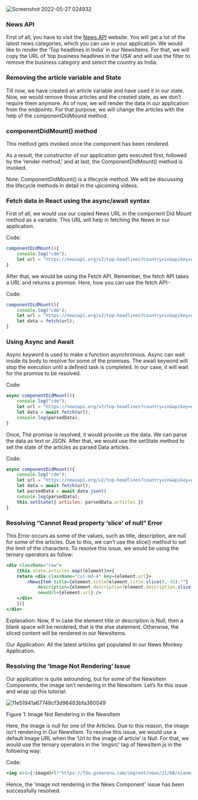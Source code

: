 
![Screenshot 2022-05-27 024932](https://user-images.githubusercontent.com/97989643/170582151-dea422cf-bdfa-49d7-8c5d-7e76e2a2b6e8.png)


### **News API**

First of all, you have to visit the [News API](https://newsapi.org/) website. You will get a lot of the latest news categories, which you can use in your application. We would like to render the ‘Top headlines in India’ in our NewsItems. For that, we will copy the URL of ‘top business headlines in the USA’ and will use the filter to remove the business category and select the country as India. 


### **Removing the article variable and State**

Till now, we have created an article variable and have used it in our state. Now, we would remove those articles and the created state, as we don’t require them anymore. As of now, we will render the data in our application from the endpoints. For that purpose, we will change the articles with the help of the componentDidMound method. 


### **componentDidMount() method**

This method gets invoked once the component has been rendered.

As a result, the constructor of our application gets executed first, followed by the ‘render method,’ and at last, the ComponentDidMount() method is invoked.

Note: ComponentDidMount() is a lifecycle method. We will be discussing the lifecycle methods in detail in the upcoming videos.


### **Fetch data in React using the async/await syntax**

First of all, we would use our copied News URL in the component Did Mount method as a variable. This URL will help in fetching the News in our application.

Code:


```jsx
componentDidMount(){
    console.log("cdm");
    let url = "https://newsapi.org/v2/top-headlines?country=in&apikey=dbe57b028aeb41e285a226a94865f7a7";
}
```


After that, we would be using the Fetch API. Remember, the fetch API takes a URL and returns a promise. Here, how you can use the fetch API:- 

Code:


```jsx
componentDidMount(){
    console.log("cdm");
    let url = "https://newsapi.org/v2/top-headlines?country=in&apikey=dbe57b028aeb41e285a226a94865f7a7";
    let data = fetch(url);
}
```



### **Using Async and Await**

Async keyword is used to make a function asynchronous. Async can wait inside its body to resolve for some of the promises. The await keyword will stop the execution until a defined task is completed. In our case, it will wait for the promise to be resolved. 

Code: 


```jsx
async componentDidMount(){
    console.log("cdm");
    let url = "https://newsapi.org/v2/top-headlines?country=in&apikey=dbe57b028aeb41e285a226a94865f7a7";
    let data = await fetch(url);
    console.log(parsedData);
}
```


Once, The promise is resolved, it would provide us the data. We can parse the data as text or JSON. After that, we would use the setState method to set the state of the articles as parsed Data articles.

Code: 


```jsx
async componentDidMount(){
    console.log("cdm");
    let url = "https://newsapi.org/v2/top-headlines?country=in&apikey=dbe57b028aeb41e285a226a94865f7a7";
    let data = await fetch(url);
    let parsedData = await data.json()
    console.log(parsedData);
    this.setState({ articles: parsedData.articles })
}
```



### **Resolving “Cannot Read property ‘slice’ of null” Error**

This Error occurs as some of the values, such as title, description, are null for some of the articles. Due to this, we can’t use the slice() method to set the limit of the characters. To resolve this issue, we would be using the ternary operators as follow:


```jsx
<div className="row">
    {this.state.articles.map((element)=>{
    return <div className="col-md-4" key={element.url}>
        <NewsItem title={element.title?element.title.slice(0, 45):""}
            description={element.description?element.description.slice(0, 88):""} imageUrl={element.urlToImage}
            newsUrl={element.url} />
    </div>
    })}
</div>
```


Explanation: Now, If in case the element title or description is Null, then a blank space will be rendered, that is the else statement. Otherwise, the sliced content will be rendered in our NewsItems.

Our Application: All the latest articles get populated in our News Monkey Application. 



 


### **Resolving the ‘Image Not Rendering’ Issue**

Our application is quite astounding, but for some of the NewsItem Components, the image isn’t rendering in the NewsItem. Let’s fix this issue and wrap up this tutorial:

![11e51941a67748cf3d96483bfa360049](https://user-images.githubusercontent.com/97989643/170582101-2aa235e0-4781-4dd9-adea-bfe32f9d6e0f.png)

Figure 1: Image Not Rendering in the NewsItem

Here, the image is null for one of the Articles. Due to this reason, the image isn’t rendering in Our NewsItem. To resolve this issue, we would use a default Image URL when the ‘Url to the image of article’ is Null. For that, we would use the ternary operators in the ‘imgsrc’ tag of NewsItem.js in the following way: 

Code: 


```jsx
<img src={!imageUrl?"https://fdn.gsmarena.com/imgroot/news/21/08/xiaomi-smart-home-india-announcements/-476x249w4/gsmarena_00.jpg":imageUrl} className="card-img-top" alt="..."/>
```


Hence, the ‘image not rendering in the News Component' issue has been successfully resolved. 

